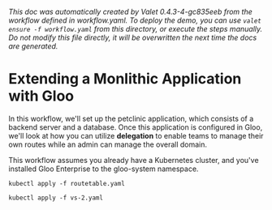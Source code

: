 _This doc was automatically created by Valet 0.4.3-4-gc835eeb from the workflow defined in workflow.yaml. To deploy the demo, you can use `valet ensure -f workflow.yaml` from this directory, or execute the steps manually. Do not modify this file directly, it will be overwritten the next time the docs are generated._

# Extending a Monlithic Application with Gloo

In this workflow, we'll set up the petclinic application, which consists of a backend server and a database. Once this application is configured in Gloo, we'll look at how you can utilize **delegation** to enable teams to manage their own routes while an admin can manage the overall domain.


This workflow assumes you already have a Kubernetes cluster, and you've installed Gloo Enterprise to the gloo-system namespace.


 



 



 



```
kubectl apply -f routetable.yaml
```

 



```
kubectl apply -f vs-2.yaml
```

 



 

